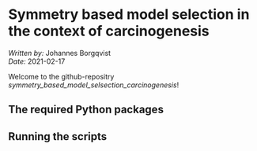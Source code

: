 # Symmetry based model selection in the context of carcinogenesis
*Written by:* Johannes Borgqvist<br>
*Date:* 2021-02-17<br>

Welcome to the github-repositry *symmetry\_based_model\_selsection\_carcinogenesis*! 




## The required Python packages



## Running the scripts




